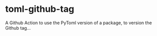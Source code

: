 # toml-github-tag
A Github Action to use the PyToml version of a package, to version the Github tag...
